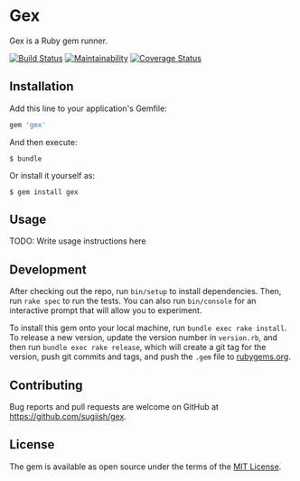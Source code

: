 # Gex

Gex is a Ruby gem runner.

[![Build Status](https://travis-ci.org/sugiish/gex.svg?branch=master)](https://travis-ci.org/sugiish/gex)
[![Maintainability](https://api.codeclimate.com/v1/badges/8e0bedc5b8dbcb1b7c08/maintainability)](https://codeclimate.com/github/sugiish/gex/maintainability)
[![Coverage Status](https://coveralls.io/repos/github/sugiish/gex/badge.svg?branch=master)](https://coveralls.io/github/sugiish/gex?branch=master)

## Installation

Add this line to your application's Gemfile:

```ruby
gem 'gex'
```

And then execute:

    $ bundle

Or install it yourself as:

    $ gem install gex

## Usage

TODO: Write usage instructions here

## Development

After checking out the repo, run `bin/setup` to install dependencies. Then, run `rake spec` to run the tests. You can also run `bin/console` for an interactive prompt that will allow you to experiment.

To install this gem onto your local machine, run `bundle exec rake install`. To release a new version, update the version number in `version.rb`, and then run `bundle exec rake release`, which will create a git tag for the version, push git commits and tags, and push the `.gem` file to [rubygems.org](https://rubygems.org).

## Contributing

Bug reports and pull requests are welcome on GitHub at https://github.com/sugiish/gex.

## License

The gem is available as open source under the terms of the [MIT License](https://opensource.org/licenses/MIT).
